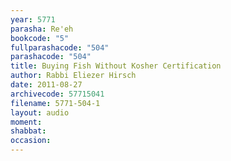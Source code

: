 ```yaml
---
year: 5771
parasha: Re'eh
bookcode: "5"
fullparashacode: "504"
parashacode: "504"
title: Buying Fish Without Kosher Certification
author: Rabbi Eliezer Hirsch
date: 2011-08-27
archivecode: 57715041
filename: 5771-504-1
layout: audio
moment: 
shabbat: 
occasion: 
---
```

